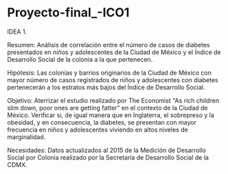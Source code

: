 # Proyecto-final_-ICO1

IDEA 1. 

Resumen: Análisis de correlación entre el número de casos de diabetes presentados en niños y adolescentes de la Ciudad de México y el Índice de Desarrollo Social de la colonia a la que pertenecen.

Hipótesis: Las colonias y barrios originarios de la Ciudad de México con mayor número de casos registrados de niños y adolescentes con diabetes pertenecerán a los estratos más bajos del Índice de Desarrollo Social. 


Objetivo: Aterrizar el estudio realizado por The Economist "As rich children slim down, poor ones are getting fatter" en el contexto de la Ciudad de México. Verificar si, de igual manera que en Inglaterra, el sobrepreso y la obesidad, y en consecuencia, la diabetes, se presentan con mayor frecuencia en niños y adolescentes viviendo en altos niveles de marginalidad. 

Necesidades: Datos actualizados al 2015 de la Medición de Desarrollo Social por Colonia realizado por la Secretaría de Desarrollo Social de la CDMX.
